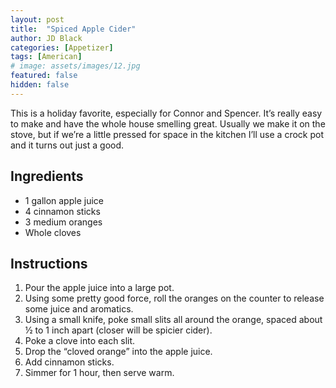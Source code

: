 ```yaml
---
layout: post
title:  "Spiced Apple Cider"
author: JD Black
categories: [Appetizer]
tags: [American]
# image: assets/images/12.jpg
featured: false
hidden: false
---
```


This is a holiday favorite, especially for Connor and Spencer.  It’s really easy to make and have the whole house smelling great.  Usually we make it on the stove, but if we’re a little pressed for space in the kitchen I’ll use a crock pot and it turns out just a good.


## Ingredients
- 1 gallon apple juice
- 4 cinnamon sticks
- 3 medium oranges
- Whole cloves

## Instructions
1. Pour the apple juice into a large pot.
1. Using some pretty good force, roll the oranges on the counter to release some juice and aromatics.
1. Using a small knife, poke small slits all around the orange, spaced about ½ to 1 inch apart (closer will be spicier cider).
1. Poke a clove into each slit.
1. Drop the “cloved orange” into the apple juice.
1. Add cinnamon sticks.
1. Simmer for 1 hour, then serve warm.

